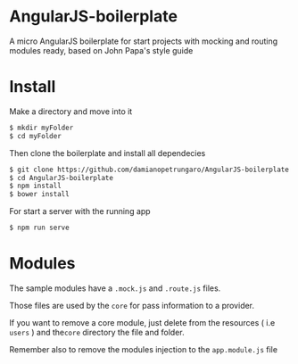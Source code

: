 # AngularJS-boilerplate
A micro AngularJS boilerplate for start projects with mocking and routing modules ready, based on John Papa's style guide

# Install

Make a directory and move into it

```sh
$ mkdir myFolder
$ cd myFolder
```

Then clone the boilerplate and install all dependecies

```sh
$ git clone https://github.com/damianopetrungaro/AngularJS-boilerplate.git
$ cd AngularJS-boilerplate
$ npm install
$ bower install
```

For start a server with the running app

```sh
$ npm run serve
```


# Modules

The sample modules have a ``` .mock.js ``` and ``` .route.js ``` files.

Those files are used by the ``` core ``` for pass information to a provider.


If you want to remove a core module, just delete from the resources ( i.e ``` users ``` ) and the``` core ``` directory the file and folder.

Remember also to remove the modules injection to the ```app.module.js``` file

